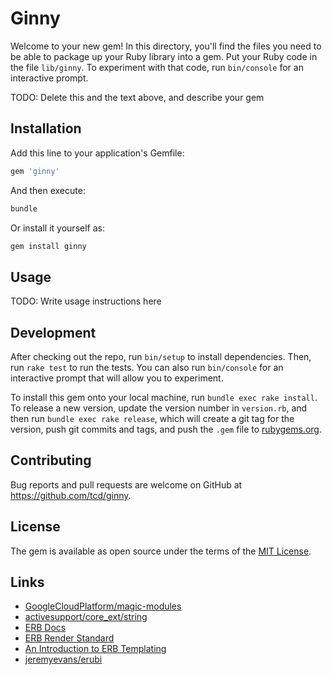 # Ginny

Welcome to your new gem! In this directory, you'll find the files you need to be able to package up your Ruby library into a gem. 
Put your Ruby code in the file `lib/ginny`. 
To experiment with that code, run `bin/console` for an interactive prompt.

TODO: Delete this and the text above, and describe your gem

## Installation

Add this line to your application's Gemfile:

```ruby
gem 'ginny'
```

And then execute:

```ruby
bundle
```

Or install it yourself as:

```ruby
gem install ginny
```

## Usage

TODO: Write usage instructions here

## Development

After checking out the repo, run `bin/setup` to install dependencies. 
Then, run `rake test` to run the tests. 
You can also run `bin/console` for an interactive prompt that will allow you to experiment.

To install this gem onto your local machine, run `bundle exec rake install`. 
To release a new version, update the version number in `version.rb`, and then run `bundle exec rake release`, which will create a git tag for the version, push git commits and tags, and push the `.gem` file to [rubygems.org](https://rubygems.org).

## Contributing

Bug reports and pull requests are welcome on GitHub at https://github.com/tcd/ginny.

## License

The gem is available as open source under the terms of the [MIT License](https://opensource.org/licenses/MIT).

## Links

- [GoogleCloudPlatform/magic-modules](https://github.com/GoogleCloudPlatform/magic-modules/blob/master/compile/core.rb)
- [activesupport/core_ext/string](https://github.com/rails/rails/tree/master/activesupport/lib/active_support/core_ext/string)
- [ERB Docs](https://ruby-doc.org/stdlib-2.6.5/libdoc/erb/rdoc/ERB.html#method-c-new)
- [ERB Render Standard](https://idiosyncratic-ruby.com/36-erb-render-standard.html)
- [An Introduction to ERB Templating](https://www.stuartellis.name/articles/erb/)
- [jeremyevans/erubi](https://github.com/jeremyevans/erubi)
